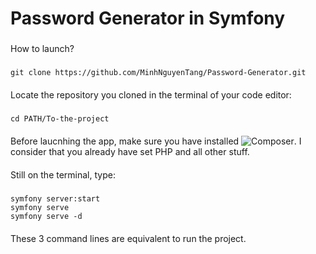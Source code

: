 # Password Generator in Symfony
### 
How to launch?

####
#####
    git clone https://github.com/MinhNguyenTang/Password-Generator.git

####
  Locate the repository you cloned in the terminal of your code editor:
#####
    cd PATH/To-the-project

####
Before laucnhing the app, make sure you have installed ![Composer](https://getcomposer.org/download/). I consider that you already have set PHP and all other stuff. 
####
  Still on the terminal, type:
#####
    symfony server:start
    symfony serve
    symfony serve -d

####
  These 3 command lines are equivalent to run the project.
  
